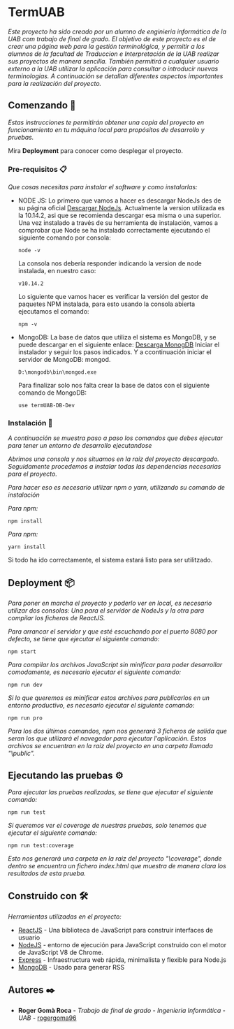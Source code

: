 # TermUAB

_Este proyecto ha sido creado por un alumno de enginieria informática de la UAB com trabajo de final de grado.
El objetivo de este proyecto es el de crear una página web para la gestión terminológica, y permitir a los alumnos
de la facultad de Traduccion e Interpretación de la UAB realizar sus proyectos de manera sencilla. También permitirá
a cualquier usuario externo a la UAB utilizar la aplicación para consultar o introducir nuevas terminologias.
A continuación se detallan diferentes aspectos importantes para la realización del proyecto._

## Comenzando 🚀

_Estas instrucciones te permitirán obtener una copia del proyecto en funcionamiento en tu máquina local para propósitos de desarrollo y pruebas._

Mira **Deployment** para conocer como desplegar el proyecto.


### Pre-requisitos 📋

_Que cosas necesitas para instalar el software y como instalarlas:_
* NODE JS: Lo primero que vamos a hacer es descargar NodeJs des de su página oficial [Descargar NodeJs](https://nodejs.org/es/).
  Actualmente la version utilizada es la 10.14.2, asi  que se recomienda descargar esa misma o una superior.
  Una vez instalado a través de su herramienta de instalación, vamos a comprobar que Node se ha instalado correctamente ejecutando el siguiente comando por consola:
  
  ```
  node -v
  ```
  
  La consola nos debería responder indicando la version de node instalada, en nuestro caso:
  
  ```
  v10.14.2
  ```
  
  Lo siguiente que vamos hacer es verificar la versión del gestor de paquetes NPM instalada, para esto usando la consola abierta ejecutamos el comando:
  
  ```
  npm -v
  ```
   
* MongoDB: La base de datos que utiliza el sistema es MongoDB, y se puede descargar en el siguiente enlace: [Descarga MonogDB](https://www.mongodb.com/download-center/community)
  Iniciar el instalador y seguir los pasos indicados. Y a ccontinuación iniciar el servidor de MongoDB: mongod.
    
  ```
  D:\mongodb\bin\mongod.exe
  ```
  
  Para finalizar solo nos falta crear la base de datos con el siguiente comando de MongoDB:
  
  ```
  use termUAB-DB-Dev
  ```

### Instalación 🔧

_A continuación se muestra paso a paso los comandos que debes ejecutar para tener un entorno de desarrollo ejecutandose_

_Abrimos una consola y nos situamos en la raiz del proyecto descargado. Seguidamente procedemos a instalar todas las dependencias necesarias para el proyecto._

_Para hacer eso es necesario utilizar npm o yarn, utilizando su comando de instalación_

_Para npm:_
  ```
  npm install
  ```
  
_Para npm:_
  ```
  yarn install
  ```
 
Si todo ha ido correctamente, el sistema estará listo para ser utilitzado.

## Deployment 📦

_Para poner en marcha el proyecto y poderlo ver en local, es necesario utilizar dos consolas: Una para el servidor de
NodeJs y la otra para compilar los ficheros de ReactJS._

_Para arrancar el servidor y que esté escuchando por el puerto 8080 por defecto, se tiene que ejecutar el siguiente comando:_
  ```
  npm start
  ```
  
_Para compilar los archivos JavaScript sin minificar para poder desarrollar comodamente, es necesario ejecutar el siguiente comando:_
  ```
  npm run dev
  ```  
_Si lo que queremos es minificar estos archivos para publicarlos en un entorno productivo, es necesario ejecutar el siguiente comando:_
  ```
  npm run pro
  ```
  
_Para los dos últimos comandos, npm nos generará 3 ficheros de salida que seran los que utilizará el navegador para ejecutar l'aplicación._
_Estos archivos se encuentran en la raiz del proyecto en una carpeta llamada "\public"._

## Ejecutando las pruebas ⚙️

_Para ejecutar las pruebas realizadas, se tiene que ejecutar el siguiente comando:_
  ```
  npm run test
  ```

_Si queremos ver el coverage de nuestras pruebas, solo tenemos que ejecutar el siguiente comando:_
  ```
  npm run test:coverage
  ```
_Esto nos generará una carpeta en la raiz del proyecto "\coverage", donde dentro se encuentra un fichero index.html que
muestra de manera clara los resultados de esta prueba._

## Construido con 🛠️

_Herramientas utilizadas en el proyecto:_

* [ReactJS](https://es.reactjs.org/docs/getting-started.html) - Una biblioteca de JavaScript para construir interfaces de usuario
* [NodeJS](https://nodejs.org/es/docs/) -  entorno de ejecución para JavaScript construido con el motor de JavaScript V8 de Chrome.
* [Express](https://expressjs.com/es/starter/installing.html) - Infraestructura web rápida, minimalista y flexible para Node.js
* [MongoDB](https://www.mongodb.com/) - Usado para generar RSS

## Autores ✒️

* **Roger Gomà Roca** - *Trabajo de final de grado - Ingenieria Informática - UAB* - [rogergoma96](https://github.com/rogergoma96)
